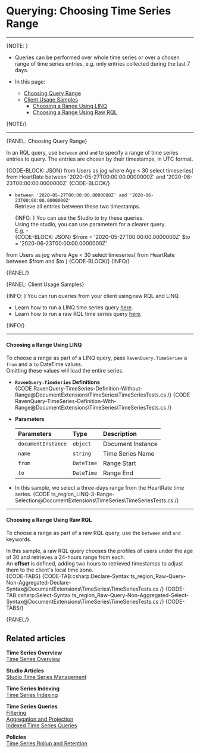 ﻿# Querying: Choosing Time Series Range

---

{NOTE: }

* Queries can be performed over whole time series or over a chosen range 
  of time series entries, e.g. only entries collected during the last 7 days.  
    
* In this page:  
  * [Choosing Query Range](../../../document-extensions/timeseries/querying/choosing-query-range#choosing-query-range)  
  * [Client Usage Samples](../../../document-extensions/timeseries/querying/choosing-query-range#client-usage-samples)
     * [Choosing a Range Using LINQ](../../../document-extensions/timeseries/querying/choosing-query-range#choosing-a-range-using-linq)
     * [Choosing a Range Using Raw RQL](../../../document-extensions/timeseries/querying/choosing-query-range#choosing-a-range-using-raw-rql)

{NOTE/}

---

{PANEL: Choosing Query Range}

In an RQL query, use `between` and `and` to specify a range of time series 
entries to query. The entries are chosen by their timestamps, in UTC format.  

{CODE-BLOCK: JSON}
from Users as jog where Age < 30
select timeseries(
   from HeartRate 
   between 
      '2020-05-27T00:00:00.0000000Z'
     and 
      '2020-06-23T00:00:00.0000000Z'
{CODE-BLOCK/}
  
  * `between '2020-05-27T00:00:00.0000000Z' and '2020-06-23T00:00:00.0000000Z'`  
    Retrieve all entries between these two timestamps.  
      
      {INFO: }
      You can use the Studio to try these queries.  
      Using the studio, you can use parameters for a clearer query.  
      E.g. -  
      {CODE-BLOCK: JSON}
      $from = '2020-05-27T00:00:00.0000000Z'
$to = '2020-06-23T00:00:00.0000000Z'

from Users as jog where Age < 30
select timeseries(
   from HeartRate 
   between $from and $to
)
      {CODE-BLOCK/}
      {INFO/}

{PANEL/}

{PANEL: Client Usage Samples}

{INFO: }
You can run queries from your client using raw RQL and LINQ.  

* Learn how to run a LINQ time series query [here](../../../document-extensions/timeseries/client-api/session/query/linq-queries).  
* Learn how to run a raw RQL time series query [here](../../../document-extensions/timeseries/client-api/session/query/rql-queries).  

{INFO/}

---

#### Choosing a Range Using LINQ

To choose a range as part of a LINQ query, pass `RavenQuery.TimeSeries` 
a `from` and a `to` DateTime values.  
Omitting these values will load the entire series.  

* **`RavenQuery.TimeSeries` Definitions**  
   {CODE RavenQuery-TimeSeries-Definition-Without-Range@DocumentExtensions\TimeSeries\TimeSeriesTests.cs /}
   {CODE RavenQuery-TimeSeries-Definition-With-Range@DocumentExtensions\TimeSeries\TimeSeriesTests.cs /}

* **Parameters**  

    | Parameters | Type | Description |
    |:-------------|:-------------|:-------------|
    | `documentInstance` | `object` | Document Instance |
    | `name` | `string` | Time Series Name |
    | `from` | `DateTime` | Range Start |
    | `to` | `DateTime` | Range End |
  
* In this sample, we select a three-days range from the HeartRate time series.
  {CODE ts_region_LINQ-3-Range-Selection@DocumentExtensions\TimeSeries\TimeSeriesTests.cs /}

---

#### Choosing a Range Using Raw RQL

To choose a range as part of a raw RQL query, use the `between` and `and` keywords.  

In this sample, a raw RQL query chooses the profiles of users under the age of 30 and 
retrieves a 24-hours range from each.  
An **offset** is defined, adding two hours to retrieved timestamps to adjust them 
to the client's local time zone.  
 {CODE-TABS}
 {CODE-TAB:csharp:Declare-Syntax ts_region_Raw-Query-Non-Aggregated-Declare-Syntax@DocumentExtensions\TimeSeries\TimeSeriesTests.cs /}
 {CODE-TAB:csharp:Select-Syntax ts_region_Raw-Query-Non-Aggregated-Select-Syntax@DocumentExtensions\TimeSeries\TimeSeriesTests.cs /}
 {CODE-TABS/}

{PANEL/}

## Related articles

**Time Series Overview**  
[Time Series Overview](../../../document-extensions/timeseries/overview)  

**Studio Articles**  
[Studio Time Series Management](../../../studio/database/document-extensions/time-series)  

**Time Series Indexing**  
[Time Series Indexing](../../../document-extensions/timeseries/indexing)  

**Time Series Queries**  
[Filtering](../../../document-extensions/timeseries/querying/filtering)  
[Aggregation and Projection](../../../document-extensions/timeseries/querying/aggregation-and-projections)  
[Indexed Time Series Queries](../../../document-extensions/timeseries/querying/indexed-queries)

**Policies**  
[Time Series Rollup and Retention](../../../document-extensions/timeseries/rollup-and-retention)  
